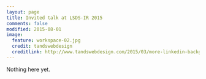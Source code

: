```yaml
---
layout: page
title: Invited talk at LSDS-IR 2015
comments: false
modified: 2015-08-01
image:
  feature: workspace-02.jpg
  credit: tandswebdesign
  creditlink: http://www.tandswebdesign.com/2015/03/more-linkedin-background
---
```


Nothing here yet.
